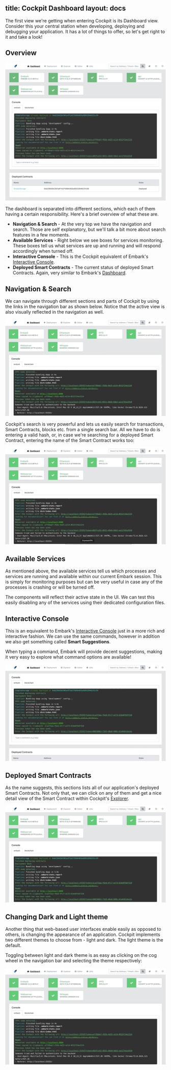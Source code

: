title: Cockpit Dashboard
layout: docs
---

The first view we're getting when entering Cockpit is its Dashboard view. Consider this your central station when developing, deploying and debugging your application. It has a lot of things to offer, so let's get right to it and take a look!

## Overview

![Cockpit Dashboard](/assets/images/cockpit_dashboard.png)

The dashboard is separated into different sections, which each of them having a certain responsibility. Here's a brief overview of what these are.

- **Navigation & Search** - At the very top we have the navigation and search. Those are self explanatory, but we'll talk a bit more about search features in a few moments.
- **Available Services** - Right below we see boxes for services monitoring. These boxes tell us what services are up and running and will respond accordingly when turned off.
- **Interactive Console** - This is the Cockpit equivalent of Embark's [Interactive Console](/docs/using_the_console.html).
- **Deployed Smart Contracts** - The current status of deployed Smart Contracts. Again, very similar to Embark's [Dashboard](/docs/dashboard.html).

## Navigation & Search

We can navigate through different sections and parts of Cockpit by using the links in the navigation bar as shown below. Notice that the active view is also visually reflected in the navigation as well.

![Cockpit Navigation](/assets/images/cockpit_navigation.gif)

Cockpit's search is very powerful and lets us easily search for transactions, Smart Contracts, blocks etc. from a single search bar. All we have to do is entering a valid hash, or, in case we're searching for a deployed Smart Contract, entering the name of the Smart Contract works too:

![Cockpit Search](/assets/images/cockpit_search.gif)

## Available Services

As mentioned above, the available services tell us which processes and services are running and available within our current Embark session. This is simply for monitoring purposes but can be very useful in case any of the processes is crashing or will be turned off. 

The components will reflect their active state in the UI. We can test this easily disabling any of the services using their dedicated configuration files.

## Interactive Console

This is an equivalent to Embark's [Interactive Console](/docs/using_the_console.html) just in a more rich and interactive fashion. We can use the same commands, however in addition we also get something called **Smart Suggestions**. 

When typing a command, Embark will provide decent suggestions, making it very easy to explore what command options are available!

![Cockpit Smart Suggestions](/assets/images/cockpit_suggestions.gif)

## Deployed Smart Contracts

As the name suggests, this sections lists all of our application's deployed Smart Contracts. Not only that, we can click on any of them and get a nice detail view of the Smart Contract within Cockpit's [Explorer](/docs/cockpit_explorer.html).

![Cockpit Dashboard Contracts](/assets/images/cockpit_dashboard_contracts.gif)

## Changing Dark and Light theme

Another thing that web-based user interfaces enable easily as opposed to others, is changing the appearance of an application. Cockpit implements two different themes to choose from - light and dark. The light theme is the default.

Toggling between light and dark theme is as easy as clicking on the cog wheel in the navigation bar and selecting the theme respectively:

![Cockpit change theme](/assets/images/cockpit_change_theme.gif)

